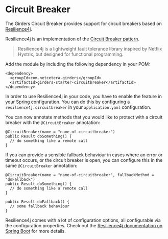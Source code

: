 # Circuit Breaker

The Girders Circuit Breaker provides support for circuit breakers based on
[Resilience4j](https://resilience4j.readme.io/).

Resilience4j is an implementation of the [Circuit Breaker pattern](https://martinfowler.com/bliki/CircuitBreaker.html).

> Resilience4j is a lightweight fault tolerance library inspired by Netflix Hystrix,
> but designed for functional programming.

Add the module by including the following dependency in your POM:

    <dependency>
      <groupId>com.netcetera.girders</groupId>
      <artifactId>girders-starter-circuitbreaker</artifactId>
    </dependency>

In order to use Resilience4j in your code, you have to enable the feature in your Spring configuration. You can do this
by configuring a `resilience4j.circuitbreaker` in your `application.yaml` configuration.

You can now annotate methods that you would like to protect with a circuit breaker with the
`@CircuitBreaker` annotation:

    @CircuitBreaker(name = "name-of-circuitbreaker")
    public Result doSomething() {
      // do something like a remote call
    }

If you can provide a sensible fallback behaviour in cases where an error or timeout occurs, or the circuit breaker is
open, you can configure this in the same `@CircuitBreaker` annotation:

    @CircuitBreaker(name = "name-of-circuitbreaker", fallbackMethod = "doFallback")
    public Result doSomething() {
      // do something like a remote call
    }
    
    public Result doFallback() {
      // some fallback behaviour
    }

Resilience4j comes with a lot of configuration options, all configurable via the configuration properties. Check out
the [Resilience4j documentation on Spring Boot](https://resilience4j.readme.io/docs/getting-started-3)
for more details.